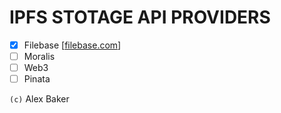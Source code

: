 # IPFS STOTAGE API PROVIDERS

- [x] Filebase [<a href="https://filebase.com">filebase.com</a>]
- [ ] Moralis
- [ ] Web3
- [ ] Pinata

`(c)` Alex Baker
